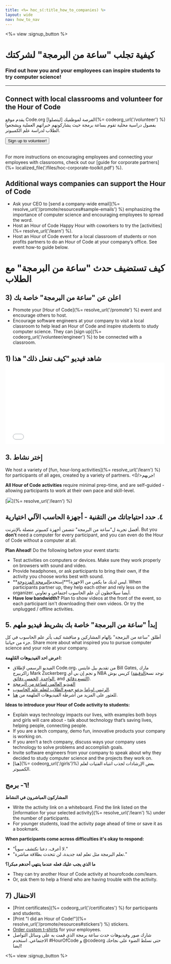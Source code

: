 ```yaml
---
title: <%= hoc_s(:title_how_to_companies) %>
layout: wide
nav: how_to_nav
---
```

<%= view :signup_button %>

# كيفية تجلب "ساعة من البرمجة" لشركتك

### Find out how you and your employees can inspire students to try computer science!

* * *

## Connect with local classrooms and volunteer for the Hour of Code

يقدم موقع Code.org الفرصة لموظفيك [ليتصلوا](%= codeorg_url('/volunteer') %) بفصول دراسية محلية تقوم بساعة برمجة حيث يشاركونهم خبراتهم العملية ويشجعوا الطلاب لدراسة علم الكمبيوتر.

<button>Sign up to volunteer!</button> <br /> <br /></p> 

For more instructions on encouraging employees and connecting your employees with classrooms, check out our [guide for corporate partners](%= localized_file('/files/hoc-corporate-toolkit.pdf') %).

## Additional ways companies can support the Hour of Code

- Ask your CEO to [send a company-wide email](%= resolve_url('/promote/resources#sample-emails') %) emphasizing the importance of computer science and encouraging employees to spread the word.
- Host an Hour of Code Happy Hour with coworkers to try the [activities](%= resolve_url('/learn') %).
- Host an Hour of Code event for a local classroom of students or non profits partners to do an Hour of Code at your company’s office. See event how-to guide below.

# كيف تستضيف حدث "ساعة من البرمجة" مع الطلاب

## 3) اعلن عن "ساعة من البرمجة" خاصة بك

- Promote your [Hour of Code](%= resolve_url('/promote') %) event and encourage others to host.
- Encourage software engineers at your company to visit a local classroom to help lead an Hour of Code and inspire students to study computer science. They can [sign up](%= codeorg_url('/volunteer/engineer') %) to be connected with a classroom.

## 1) شاهد فيديو "كيف تفعل ذلك" هذا <iframe width="500" height="255" src="//www.youtube.com/embed/SrnvvWDm73k" frameborder="0" allowfullscreen mark="crwd-mark"></iframe> 

## 3. إختر نشاط

We host a variety of [fun, hour-long activities](%= resolve_url('/learn') %) for participants of all ages, created by a variety of partners. <0/>جربهم!</p> 

**All Hour of Code activities** require minimal prep-time, and are self-guided - allowing participants to work at their own pace and skill-level.

[![](/images/fit-700/tutorials.png)](%= resolve_url('/learn') %)

## ٤. حدد احتياجاتك من التقنية - أجهزة الحاسب الآلي اختيارية

أفضل تجربة ل"ساعة من البرمجة" تتضمن أجهزة كمبيوتر متصلة بالإنترنت. But you **don’t** need a computer for every participant, and you can even do the Hour of Code without a computer at all.

**Plan Ahead!** Do the following before your event starts:

- Test activities on computers or devices. Make sure they work properly on browsers with sound and video.
- Provide headphones, or ask participants to bring their own, if the activity you choose works best with sound.
- **ليس لديك ما يكفي من الاجهزة؟**إستخدم[البرمجة المزدوجة](https://www.youtube.com/watch?v=vgkahOzFH2Q). When participants partner up, they help each other and rely less on the organizer. أيضا سيلاحظون أن علم الحاسوب اجتماعي و تعاوني.
- **Have low bandwidth?** Plan to show videos at the front of the event, so each participant isn't downloading their own videos. Or try the unplugged / offline activities.

## 5. إبدأ "ساعة من البرمجة" خاصة بك بشريط فيديو ملهم

أطلق "ساعة من البزمجة" بإلهام المشاركين و مناقشة كيف يأثر علم الحاسوب في كل جزء من حياتنا. Share more about what inspired you to pursue computer science and your role at your company.

**اعرض احد الفيديوهات المُلهِمة:**

- الفيديو الرسمي لإطلاق Code.org، من تقديم بيل غايتس Bill Gates, مارك زاكربيرج Mark Zuckerberg و نجم إن بي أي NBA كريس بوش (توجد نسخ[الدقيقة الواحدة](https://www.youtube.com/watch?v=qYZF6oIZtfc), [الخمس دقائق](https://www.youtube.com/watch?v=nKIu9yen5nc), and [ التسع دقائق](https://www.youtube.com/watch?v=dU1xS07N-FA)).
- [الفيديو العالمي لساعة من البرمجة ](https://www.youtube.com/watch?v=KsOIlDT145A)
- [الرئيس اوباما يدعو جميع الطلاب لتعلم علم الحاسوب](https://www.youtube.com/watch?v=6XvmhE1J9PY).
- للعثور على المزيد من أشرطة الفيديوهات الملهمة من [ هنا](https://www.youtube.com/playlist?list=PLzdnOPI1iJNfpD8i4Sx7U0y2MccnrNZuP).

**Ideas to introduce your Hour of Code activity to students:**

- Explain ways technology impacts our lives, with examples both boys and girls will care about - talk about technology that’s saving lives, helping people, connecting people.
- If you are a tech company, demo fun, innovative products your company is working on.
- If you aren’t a tech company, discuss ways your company uses technology to solve problems and accomplish goals.
- Invite software engineers from your company to speak about why they decided to study computer science and the projects they work on.
- [هنا](%= codeorg_url('/girls')%) بعض الإرشادات لجذب انتباه الفتيات لعلم الكمبيوتر.

## ٦- برمج!

**المشاركون المباشرون في النشاط**

- Write the activity link on a whiteboard. Find the link listed on the [information for your selected activity](%= resolve_url('/learn') %) under the number of participants.
- For younger students, load the activity page ahead of time or save it as a bookmark.

**When participants come across difficulties it's okay to respond:**

- "لا أعرف، دعنا نكتشف سوياً."
- "تعلم البرمجة مثل تعلم لغة جديدة، لن تتحدث بطلاقة مباشرة."

**ما الذي يجب عليك فعله عندما ينتهي أحدهم مبكرا؟**

- They can try another Hour of Code activity at hourofcode.com/learn.
- Or, ask them to help a friend who are having trouble with the activity.

## 7) الاحتفال

- [Print certificates](%= codeorg_url('/certificates') %) for participants and students.
- [Print "I did an Hour of Code!"](%= resolve_url('/promote/resources#stickers') %) stickers.
- [Order custom t-shirts](http://blog.code.org/post/132608499493/hour-of-code-shirts-and-more) for your employees.
- شارك صور وفيديوهات حدث ساعة برمجة الذي قمت به على وسائل التواصل الاجتماعي. استخدم #HourOfCode و @codeorg حتى نسلط الضوء على نجاحك ايضا!

<%= view :signup_button %>